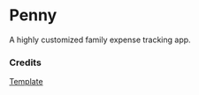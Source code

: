 # Penny
A highly customized family expense tracking app.

### Credits
[Template](https://github.com/mvllow/next-pwa-template)
